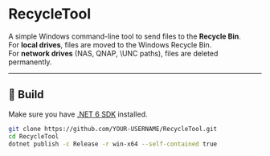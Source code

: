 # RecycleTool

A simple Windows command-line tool to send files to the **Recycle Bin**.  
For **local drives**, files are moved to the Windows Recycle Bin.  
For **network drives** (NAS, QNAP, \\UNC paths), files are deleted permanently.

---

## 🔧 Build

Make sure you have [.NET 6 SDK](https://dotnet.microsoft.com/en-us/download) installed.

```bash
git clone https://github.com/YOUR-USERNAME/RecycleTool.git
cd RecycleTool
dotnet publish -c Release -r win-x64 --self-contained true
